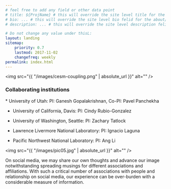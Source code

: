 ```yaml
---
# feel free to add any field or other data point
# title: ${ProjName} # this will override the site level title for the about/landing page
# bio: ... # this will override the site level bio felid for the about/landing page
# description: ... # this will override the site level description felid for the about/landing page

# Do not change any value under thisL:
layout: landing
sitemap:
    priority: 0.7
    lastmod: 2017-11-02
    changefreq: weekly
permalink: index.html
---
```



<span class="image left"><img src="{{ "/images/cesm-coupling.png" | absolute_url }}" alt="" /></span>


### Collaborating institutions
<div class="box">
  <p>
* University of Utah: PI: Ganesh Gopalakrishnan, Co-PI: Pavel Panchekha

* University of California, Davis: PI: Cindy Rubio-Gonzalez

* University of Washington, Seattle: PI: Zachary Tatlock

* Lawrence Livermore National Laboratory: PI: Ignacio Laguna

* Pacific Northwest National Laboratory: PI: Ang Li
  </p>
</div>



<span class="image left"><img src="{{ "/images/pic05.jpg" | absolute_url }}" alt="" /></span>

On social media, we may share our own thoughts and advance our image notwithstanding spreading musings for different associations and affiliations. With such a critical number of associations with people and relationship on social media, our experience can be over-burden with a considerable measure of information.
